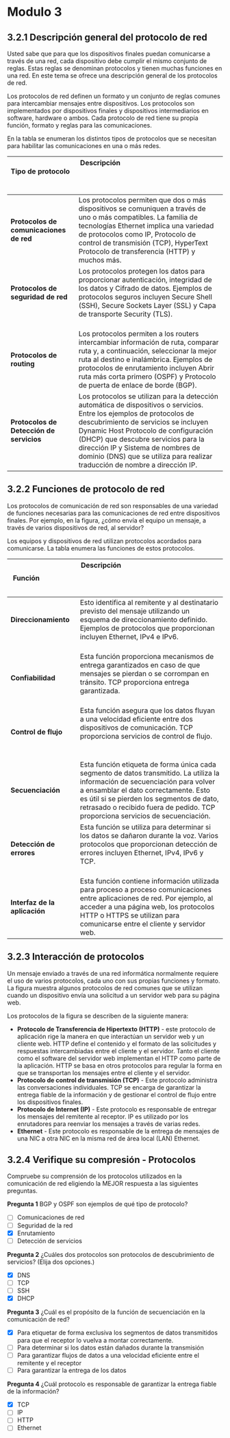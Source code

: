 # Modulo 3

## 3.2.1 Descripción general del protocolo de red

Usted sabe que para que los dispositivos finales puedan comunicarse a través de una red, cada dispositivo debe cumplir el mismo conjunto de reglas. Estas reglas se denominan protocolos y tienen muchas funciones en una red. En este tema se ofrece una descripción general de los protocolos de red.

Los protocolos de red definen un formato y un conjunto de reglas comunes para intercambiar mensajes entre dispositivos. Los protocolos son implementados por dispositivos finales y dispositivos intermediarios en software, hardware o ambos. Cada protocolo de red tiene su propia función, formato y reglas para las comunicaciones.

En la tabla se enumeran los distintos tipos de protocolos que se necesitan para habilitar las comunicaciones en una o más redes.

| Tipo de protocolo                         | Descripción                                                                                                                                                                                                                                                                             |
|------------------------------------------|-----------------------------------------------------------------------------------------------------------------------------------------------------------------------------------------------------------------------------------------------------------------------------------------|
| **Protocolos de comunicaciones de red**  | Los protocolos permiten que dos o más dispositivos se comuniquen a través de uno o más compatibles. La familia de tecnologías Ethernet implica una variedad de protocolos como IP, Protocolo de control de transmisión (TCP), HyperText Protocolo de transferencia (HTTP) y muchos más. |
| **Protocolos de seguridad de red**       | Los protocolos protegen los datos para proporcionar autenticación, integridad de los datos y Cifrado de datos. Ejemplos de protocolos seguros incluyen Secure Shell (SSH), Secure Sockets Layer (SSL) y Capa de transporte Security (TLS).                                             |
| **Protocolos de routing**                | Los protocolos permiten a los routers intercambiar información de ruta, comparar ruta y, a continuación, seleccionar la mejor ruta al destino e inalámbrica. Ejemplos de protocolos de enrutamiento incluyen Abrir ruta más corta primero (OSPF) y Protocolo de puerta de enlace de borde (BGP). |
| **Protocolos de Detección de servicios** | Los protocolos se utilizan para la detección automática de dispositivos o servicios. Entre los ejemplos de protocolos de descubrimiento de servicios se incluyen Dynamic Host Protocolo de configuración (DHCP) que descubre servicios para la dirección IP y Sistema de nombres de dominio (DNS) que se utiliza para realizar traducción de nombre a dirección IP. |

## 3.2.2 Funciones de protocolo de red

Los protocolos de comunicación de red son responsables de una variedad de funciones necesarias para las comunicaciones de red entre dispositivos finales. Por ejemplo, en la figura, ¿cómo envía el equipo un mensaje, a través de varios dispositivos de red, al servidor?

Los equipos y dispositivos de red utilizan protocolos acordados para comunicarse. La tabla enumera las funciones de estos protocolos.

| Función                  | Descripción                                                                                                                                                                                                                                                                                    |
|--------------------------|------------------------------------------------------------------------------------------------------------------------------------------------------------------------------------------------------------------------------------------------------------------------------------------------|
| **Direccionamiento**     | Esto identifica al remitente y al destinatario previsto del mensaje utilizando un esquema de direccionamiento definido. Ejemplos de protocolos que proporcionan incluyen Ethernet, IPv4 e IPv6.                                                                                              |
| **Confiabilidad**        | Esta función proporciona mecanismos de entrega garantizados en caso de que mensajes se pierdan o se corrompan en tránsito. TCP proporciona entrega garantizada.                                                                                                                               |
| **Control de flujo**     | Esta función asegura que los datos fluyan a una velocidad eficiente entre dos dispositivos de comunicación. TCP proporciona servicios de control de flujo.                                                                                                                                     |
| **Secuenciación**        | Esta función etiqueta de forma única cada segmento de datos transmitido. La utiliza la información de secuenciación para volver a ensamblar el dato correctamente. Esto es útil si se pierden los segmentos de dato, retrasado o recibido fuera de pedido. TCP proporciona servicios de secuenciación. |
| **Detección de errores** | Esta función se utiliza para determinar si los datos se dañaron durante la voz. Varios protocolos que proporcionan detección de errores incluyen Ethernet, IPv4, IPv6 y TCP.                                                                                                                   |
| **Interfaz de la aplicación** | Esta función contiene información utilizada para proceso a proceso comunicaciones entre aplicaciones de red. Por ejemplo, al acceder a una página web, los protocolos HTTP o HTTPS se utilizan para comunicarse entre el cliente y servidor web.                                         |

## 3.2.3 Interacción de protocolos

Un mensaje enviado a través de una red informática normalmente requiere el uso de varios protocolos, cada uno con sus propias funciones y formato. La figura muestra algunos protocolos de red comunes que se utilizan cuando un dispositivo envía una solicitud a un servidor web para su página web.

Los protocolos de la figura se describen de la siguiente manera:

* **Protocolo de Transferencia de Hipertexto (HTTP)** - este protocolo de aplicación rige la manera en que interactúan un servidor web y un cliente web. HTTP define el contenido y el formato de las solicitudes y respuestas intercambiadas entre el cliente y el servidor. Tanto el cliente como el software del servidor web implementan el HTTP como parte de la aplicación. HTTP se basa en otros protocolos para regular la forma en que se transportan los mensajes entre el cliente y el servidor.
* **Protocolo de control de transmisión (TCP)** - Este protocolo administra las conversaciones individuales. TCP se encarga de garantizar la entrega fiable de la información y de gestionar el control de flujo entre los dispositivos finales.
* **Protocolo de Internet (IP)** - Este protocolo es responsable de entregar los mensajes del remitente al receptor. IP es utilizado por los enrutadores para reenviar los mensajes a través de varias redes.
* **Ethernet** - Este protocolo es responsable de la entrega de mensajes de una NIC a otra NIC en la misma red de área local (LAN) Ethernet.

## 3.2.4 Verifique su compresión - Protocolos

Compruebe su comprensión de los protocolos utilizados en la comunicación de red eligiendo la MEJOR respuesta a las siguientes preguntas.

**Pregunta 1**
BGP y OSPF son ejemplos de qué tipo de protocolo?

* [ ] Comunicaciones de red
* [ ] Seguridad de la red
* [x] Enrutamiento
* [ ] Detección de servicios

**Pregunta 2**
¿Cuáles dos protocolos son protocolos de descubrimiento de servicios? (Elija dos opciones.)

* [x] DNS
* [ ] TCP
* [ ] SSH
* [x] DHCP

**Pregunta 3**
¿Cuál es el propósito de la función de secuenciación en la comunicación de red?

* [x] Para etiquetar de forma exclusiva los segmentos de datos transmitidos para que el receptor lo vuelva a montar correctamente.
* [ ] Para determinar si los datos están dañados durante la transmisión
* [ ] Para garantizar flujos de datos a una velocidad eficiente entre el remitente y el receptor
* [ ] Para garantizar la entrega de los datos

**Pregunta 4**
¿Cuál protocolo es responsable de garantizar la entrega fiable de la información?

* [x] TCP
* [ ] IP
* [ ] HTTP
* [ ] Ethernet